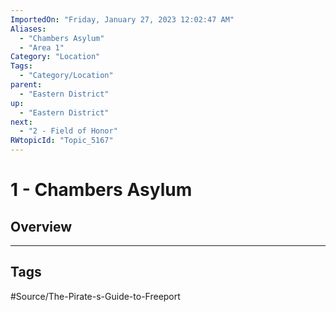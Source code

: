 ```yaml
---
ImportedOn: "Friday, January 27, 2023 12:02:47 AM"
Aliases:
  - "Chambers Asylum"
  - "Area 1"
Category: "Location"
Tags:
  - "Category/Location"
parent:
  - "Eastern District"
up:
  - "Eastern District"
next:
  - "2 - Field of Honor"
RWtopicId: "Topic_5167"
---
```

# 1 - Chambers Asylum
## Overview

---
## Tags
#Source/The-Pirate-s-Guide-to-Freeport


